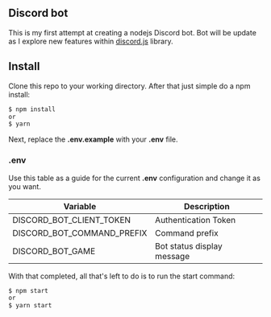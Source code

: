 ## Discord bot

This is my first attempt at creating a nodejs Discord bot. Bot will be update as I explore new features within [discord.js](https://discord.js.org/#/) library.

## Install

Clone this repo to your working directory. After that just simple do a npm install:

```sh
$ npm install
or
$ yarn
```

Next, replace the **.env.example** with your **.env** file.

### .env

Use this table as a guide for the current **.env** configuration and change it as you want.

| Variable                   | Description                |
| -------------------------- | -------------------------- |
| DISCORD_BOT_CLIENT_TOKEN   | Authentication Token       |
| DISCORD_BOT_COMMAND_PREFIX | Command prefix             |
| DISCORD_BOT_GAME           | Bot status display message |

With that completed, all that's left to do is to run the start command:

```sh
$ npm start
or
$ yarn start
```